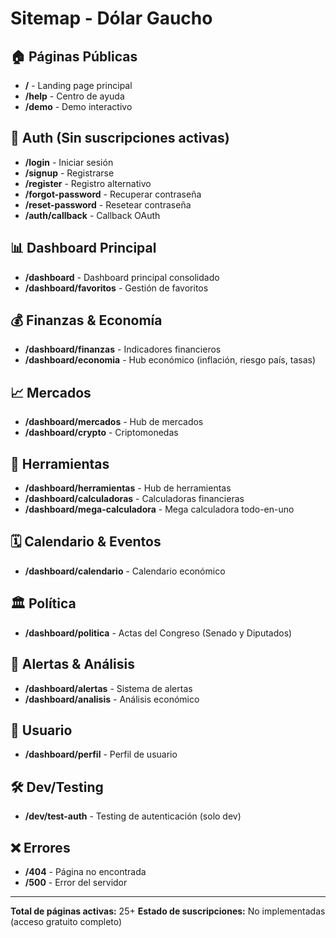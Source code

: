 # Sitemap - Dólar Gaucho

## 🏠 Páginas Públicas

- **/** - Landing page principal
- **/help** - Centro de ayuda
- **/demo** - Demo interactivo

## 🔐 Auth (Sin suscripciones activas)

- **/login** - Iniciar sesión
- **/signup** - Registrarse
- **/register** - Registro alternativo
- **/forgot-password** - Recuperar contraseña
- **/reset-password** - Resetear contraseña
- **/auth/callback** - Callback OAuth

## 📊 Dashboard Principal

- **/dashboard** - Dashboard principal consolidado
- **/dashboard/favoritos** - Gestión de favoritos

## 💰 Finanzas & Economía

- **/dashboard/finanzas** - Indicadores financieros
- **/dashboard/economia** - Hub económico (inflación, riesgo país, tasas)

## 📈 Mercados

- **/dashboard/mercados** - Hub de mercados
- **/dashboard/crypto** - Criptomonedas

## 🧮 Herramientas

- **/dashboard/herramientas** - Hub de herramientas
- **/dashboard/calculadoras** - Calculadoras financieras
- **/dashboard/mega-calculadora** - Mega calculadora todo-en-uno

## 🗓️ Calendario & Eventos

- **/dashboard/calendario** - Calendario económico

## 🏛️ Política

- **/dashboard/politica** - Actas del Congreso (Senado y Diputados)

## 🔔 Alertas & Análisis

- **/dashboard/alertas** - Sistema de alertas
- **/dashboard/analisis** - Análisis económico

## 👤 Usuario

- **/dashboard/perfil** - Perfil de usuario

## 🛠️ Dev/Testing

- **/dev/test-auth** - Testing de autenticación (solo dev)

## ❌ Errores

- **/404** - Página no encontrada
- **/500** - Error del servidor

---

**Total de páginas activas:** 25+
**Estado de suscripciones:** No implementadas (acceso gratuito completo)
